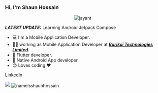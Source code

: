 ### Hi, I'm Shaun Hossain
<p align="center"> <img src="https://komarev.com/ghpvc/?username=shaunhossain" alt="jayant" /> </p>

_**LATEST UPDATE:**_ Learning  Android Jetpack Compose

- 💻 I'm a Mobile Application Developer.
- 👨‍💻 working as Mobile Application Developer at ***<a href="https://www.barikoi.com/">Barikoi Technologies Limited</a>***.
- 📱 Flutter developer.
- 📱 Native Android App developer.
- 😍 Loves coding ❤️

<a href="https://www.linkedin.com/in/shaunhossain/"> Linkedin </a>


<img src="https://github-readme-stats.vercel.app/api?username=shaunhossain&&show_icons=true&title_color=161239&icon_color=150829&text_color=692ACF&bg_color=ffffff">

<img align="center" src="https://github-readme-stats.vercel.app/api/top-langs/?username=shaunhossain&theme=black-blue" alt="nameisshaunhossain"/>
